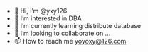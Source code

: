 - 👋 Hi, I’m @yxy126
- 👀 I’m interested in DBA
- 🌱 I’m currently learning distribute database
- 💞️ I’m looking to collaborate on ...
- 📫 How to reach me yoyoxy@126.com

<!---
yxy126/yxy126 is a ✨ special ✨ repository because its `README.md` (this file) appears on your GitHub profile.
You can click the Preview link to take a look at your changes.
--->
